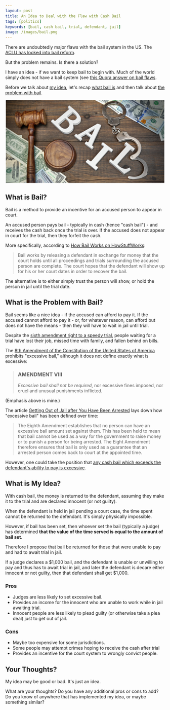 ```yaml
---
layout: post
title: An Idea to Deal with the Flaw with Cash Bail
tags: [politics]
keywords: [bail, cash bail, trial, defendant, jail]
image: /images/bail.png
---
```


There are undoubtedly major flaws with the bail system in the US. The [ACLU has looked into bail reform](https://www.aclu.org/issues/smart-justice/bail-reform).

But the problem remains. Is there a solution?

I have an idea - if we want to keep bail to begin with. Much of the world simply does not have a bail system (see [this Quora answer on bail flaws](https://www.quora.com/What-are-some-major-flaws-with-the-bail-system-across-the-world/answer/Steven-Haddock).

Before we talk about [my idea](#), let's recap [what bail is](#what-is-bail) and then talk about [the problem with bail](#).

![Cash bail cover image](/images/bail.png)

## What is Bail?

Bail is a method to provide an incentive for an accused person to appear in court.

An accused person pays bail - typically in cash (hence "cash bail") - and receives the cash back once the trial is over. If the accused does not appear in court for the trial, then they forfeit the cash.

More specifically, according to [How Bail Works on HowStuffWorks](https://money.howstuffworks.com/bail.htm):

> Bail works by releasing a defendant in exchange for money that the court holds until all proceedings and trials surrounding the accused person are complete. The court hopes that the defendant will show up for his or her court dates in order to recover the bail.

The alternative is to either simply trust the person will show, or hold the person in jail until the trial date.

## What is the Problem with Bail?

Bail seems like a nice idea - if the accused can afford to pay it. If the accused cannot afford to pay it - or, for whatever reason, can afford but does not have the means - then they will have to wait in jail until trial.

Despite the [sixth amendment right to a speedy trial](https://en.wikipedia.org/wiki/Speedy_Trial_Clause), people waiting for a trial have lost their job, missed time with family, and fallen behind on bills.

The [8th Amendment of the Constitution of the United States of America](https://www.constituteproject.org/constitution/United_States_of_America_1992#153) prohibits "excessive bail," although it does not define exactly what is excessive:

> ### AMENDMENT VIII
>
> *Excessive bail shall not be required*, nor excessive fines imposed, nor cruel and unusual punishments inflicted.

(Emphasis above is mine.)

The article [Getting Out of Jail after You Have Been Arrested](https://criminal.findlaw.com/criminal-procedure/getting-out-of-jail-after-you-have-been-arrested.html) lays down how "excessive bail" has been defined over time:

> The Eighth Amendment establishes that no person can have an excessive bail amount set against them. This has been held to mean that bail cannot be used as a way for the government to raise money or to punish a person for being arrested. The Eight Amendment therefore ensures that bail is only used as a guarantee that an arrested person comes back to court at the appointed time.

However, one could take the position that [any cash bail which exceeds the defendant's ability to pay is excessive](https://libertyinjustice.blogspot.com/2018/10/cash-bail.html).

## What is My Idea?

With cash bail, the money is returned to the defendant, assuming they make it to the trial and are declared innocent (or not guilty).

When the defendant is held in jail pending a court case, the time spent cannot be returned to the defendant. It's simply physically impossible.

However, if bail has been set, then whoever set the bail (typically a judge) has determined **that the value of the time served is equal to the amount of bail set**.

Therefore I propose that bail be returned for those that were unable to pay and had to await trial in jail.

If a judge declares a $1,000 bail, and the defendant is unable or unwilling to pay and thus has to await trial in jail, and later the defendant is decare either innocent or not guilty, then that defendant shall get $1,000.

### Pros

* Judges are less likely to set excessive bail.
* Provides an income for the innocent who are unable to work while in jail awaiting trial.
* Innocent people are less likely to plead guilty (or otherwise take a plea deal) just to get out of jail.

### Cons

* Maybe too expensive for some jurisdictions.
* Some people may attempt crimes hoping to receive the cash after trial
* Provides an incentive for the court system to wrongly convict people.

## Your Thoughts?

My idea may be good or bad. It's just an idea.

What are your thoughts? Do you have any additional pros or cons to add? Do you know of anywhere that has implemented my idea, or maybe something similar?